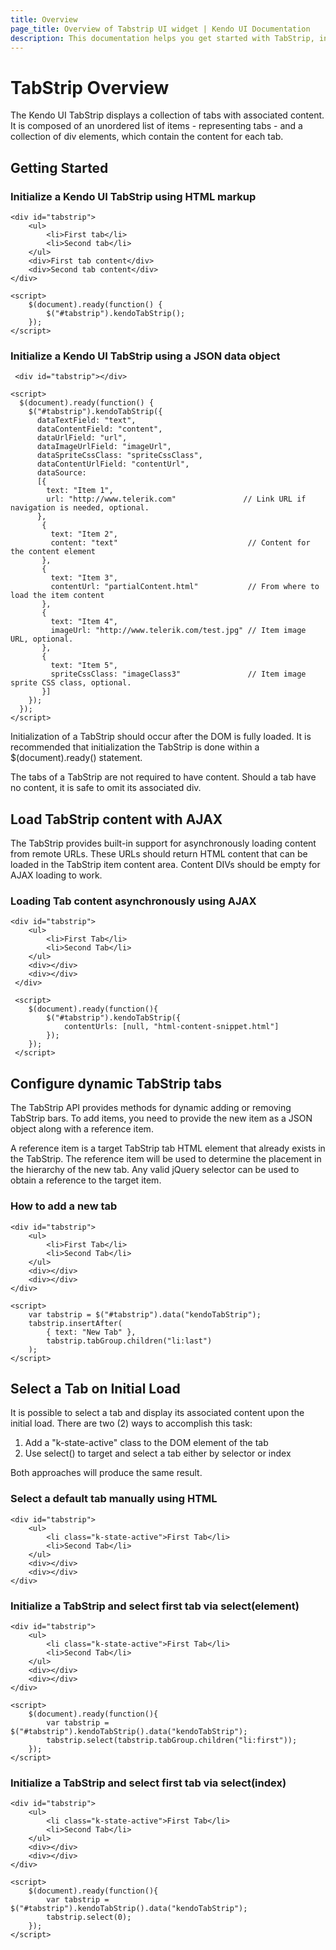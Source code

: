 ```yaml
---
title: Overview
page_title: Overview of Tabstrip UI widget | Kendo UI Documentation
description: This documentation helps you get started with TabStrip, initialize the widget and how to load the content with AJAX.
---
```


# TabStrip Overview

The Kendo UI TabStrip displays a collection of tabs with associated content. It is composed of an
unordered list of items - representing tabs - and a collection of div elements, which contain the content for
each tab.


## Getting Started

### Initialize a Kendo UI TabStrip using HTML markup

    <div id="tabstrip">
        <ul>
            <li>First tab</li>
            <li>Second tab</li>
        </ul>
        <div>First tab content</div>
        <div>Second tab content</div>
    </div>
    
    <script>
        $(document).ready(function() {
            $("#tabstrip").kendoTabStrip();
        });
    </script>

### Initialize a Kendo UI TabStrip using a JSON data object
     <div id="tabstrip"></div>

    <script>
      $(document).ready(function() {
        $("#tabstrip").kendoTabStrip({
          dataTextField: "text",
          dataContentField: "content",
          dataUrlField: "url",
          dataImageUrlField: "imageUrl",
          dataSpriteCssClass: "spriteCssClass",
          dataContentUrlField: "contentUrl",
          dataSource:
          [{
            text: "Item 1",
            url: "http://www.telerik.com"               // Link URL if navigation is needed, optional.
          },
           {
             text: "Item 2",
             content: "text"                             // Content for the content element
           },
           {
             text: "Item 3",
             contentUrl: "partialContent.html"           // From where to load the item content
           },
           {
             text: "Item 4",
             imageUrl: "http://www.telerik.com/test.jpg" // Item image URL, optional.
           },
           {
             text: "Item 5",
             spriteCssClass: "imageClass3"               // Item image sprite CSS class, optional.
           }]
        });
      });
    </script>

Initialization of a TabStrip should occur after the DOM is fully loaded. It is recommended that initialization the TabStrip is done within a $(document).ready() statement.
    
The tabs of a TabStrip are not required to have content. Should a tab have no content, it is safe to omit its associated div.

## Load TabStrip content with AJAX

The TabStrip provides built-in support for asynchronously loading content from remote URLs. These URLs should return HTML content that can be
loaded in the TabStrip item content area. Content DIVs should be empty for AJAX loading to work.

### Loading Tab content asynchronously using AJAX

    <div id="tabstrip">
        <ul>
            <li>First Tab</li>
            <li>Second Tab</li>
        </ul>
        <div></div>
        <div></div>
     </div>
     
     <script>
        $(document).ready(function(){
            $("#tabstrip").kendoTabStrip({
                contentUrls: [null, "html-content-snippet.html"]
            });
        });
     </script>
     
## Configure dynamic TabStrip tabs

The TabStrip API provides methods for dynamic adding or removing TabStrip bars. To add items, you need to provide the new item as a JSON
object along with a reference item.

A reference item is a target TabStrip tab HTML element that already exists in the TabStrip. The reference item will be used to determine the
placement in the hierarchy of the new tab. Any valid jQuery selector can be used to obtain a reference to the target item.

### How to add a new tab
    <div id="tabstrip">
        <ul>
            <li>First Tab</li>
            <li>Second Tab</li>
        </ul>
        <div></div>
        <div></div>
    </div>
    
    <script>
        var tabstrip = $("#tabstrip").data("kendoTabStrip");
        tabstrip.insertAfter(
            { text: "New Tab" },
            tabstrip.tabGroup.children("li:last")
        );
    </script>

## Select a Tab on Initial Load

It is possible to select a tab and display its associated content upon the initial load. There are two (2) ways
to accomplish this task:


1.  Add a "k-state-active" class to the DOM element of the tab
2.  Use select() to target and select a tab either by selector or index

Both approaches will produce the same result.

### Select a default tab manually using HTML

    <div id="tabstrip">
        <ul>
            <li class="k-state-active">First Tab</li>
            <li>Second Tab</li>
        </ul>
        <div></div>
        <div></div>
    </div>

### Initialize a TabStrip and select first tab via select(element)
    <div id="tabstrip">
        <ul>
            <li class="k-state-active">First Tab</li>
            <li>Second Tab</li>
        </ul>
        <div></div>
        <div></div>
    </div>
    
    <script>
        $(document).ready(function(){
            var tabstrip = $("#tabstrip").kendoTabStrip().data("kendoTabStrip");
            tabstrip.select(tabstrip.tabGroup.children("li:first"));
        });
    </script>

### Initialize a TabStrip and select first tab via select(index)
    <div id="tabstrip">
        <ul>
            <li class="k-state-active">First Tab</li>
            <li>Second Tab</li>
        </ul>
        <div></div>
        <div></div>
    </div>
    
    <script>
        $(document).ready(function(){
            var tabstrip = $("#tabstrip").kendoTabStrip().data("kendoTabStrip");
            tabstrip.select(0);
        });
    </script>
